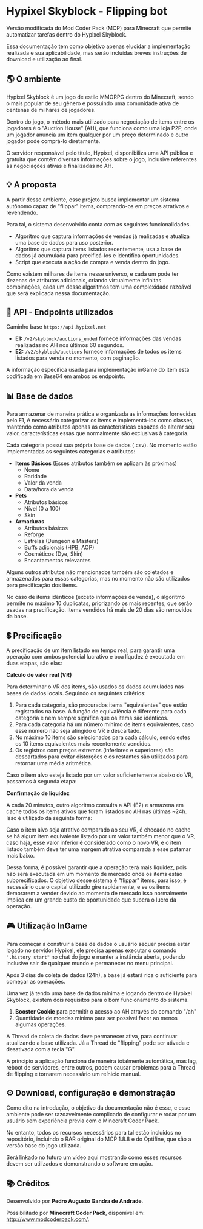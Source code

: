 # Hypixel Skyblock - Flipping bot

Versão modificada do Mod Coder Pack (MCP) para Minecraft que permite automatizar tarefas dentro do Hypixel Skyblock.

Essa documentação tem como objetivo apenas elucidar a implementação realizada e sua aplicabilidade, mas serão incluídas breves instruções de download e utilização ao final.

## 🌎​ O ambiente

Hypixel Skyblock é um jogo de estilo MMORPG dentro do Minecraft, sendo o mais popular de seu gênero e possuindo uma comunidade ativa de centenas de milhares de jogadores.

Dentro do jogo, o método mais utilizado para negociação de items entre os jogadores é o "Auction House" (AH), que funciona como uma loja P2P, onde um jogador anuncia um item qualquer por um preço determinado e outro jogador pode comprá-lo diretamente.

O servidor responsável pelo título, Hypixel, disponibiliza uma API pública e gratuita que contém diversas informações sobre o jogo, inclusive referentes às negociações ativas e finalizadas no AH.

## ​💡 A proposta

A partir desse ambiente, esse projeto busca implementar um sistema autônomo capaz de "flippar" items, comprando-os em preços atrativos e revendendo.

Para tal, o sistema desenvolvido conta com as seguintes funcionalidades.

- Algoritmo que captura informações de vendas já realizadas e atualiza uma base de dados para uso posterior.
- Algoritmo que captura items listados recentemente, usa a base de dados já acumulada para precificá-los e identifica oportunidades.
- Script que executa a ação de compra e venda dentro do jogo.

Como existem milhares de items nesse universo, e cada um pode ter dezenas de atributos adicionais, criando virtualmente infinitas combinações, cada um desse algoritmos tem uma complexidade razoável que será explicada nessa documentação.

## 🔑​ API - Endpoints utilizados

Caminho base `https://api.hypixel.net`

- **E1:** `/v2/skyblock/auctions_ended` fornece informações das vendas realizadas no AH nos últimos 60 segundos.
- **E2:** `/v2/skyblock/auctions` fornece informações de todos os items listados para venda no momento, com paginação.

A informação específica usada para implementação inGame do item está codificada em Base64 em ambos os endpoints.

## ​📊​ Base de dados

Para armazenar de maneira prática e organizada as informações fornecidas pelo E1, é necessário categorizar os items e implementá-los como classes, mantendo como atributos apenas as características capazes de alterar seu valor, características essas que normalmente são exclusivas à categoria.

Cada categoria possui sua própria base de dados (.csv). No momento estão implementadas as seguintes categorias e atributos:

- **Items Básicos** (Esses atributos também se aplicam às próximas)
    - Nome
    - Raridade
    - Valor da venda
    - Data/hora da venda
- **Pets**  
    - Atributos básicos
    - Nível (0 a 100)
    - Skin
- **Armaduras**  
    - Atributos básicos
    - Reforge
    - Estrelas (Dungeon e Masters)
    - Buffs adicionais (HPB, AOP)
    - Cosméticos (Dye, Skin)
    - Encantamentos relevantes

Alguns outros atributos não mencionados também são coletados e armazenados para essas categorias, mas no momento não são utilizados para precificação dos items.

No caso de items idênticos (exceto informações de venda), o algoritmo permite no máximo 10 duplicatas, priorizando os mais recentes, que serão usadas na precificação. Items vendidos há mais de 20 dias são removidos da base.

## 💲​ Precificação

A precificação de um item listado em tempo real, para garantir uma operação com ambos potencial lucrativo e boa líqudez é executada em duas etapas, são elas:

**Cálculo de valor real (VR)**

Para determinar o VR dos items, são usados os dados acumulados nas bases de dados locais. Seguindo os seguintes critérios:

1. Para cada categoria, são procurados items "equivalentes" que estão registrados na base. A função de equivalência é diferente para cada categoria e nem sempre significa que os items são idênticos.
2. Para cada categoria há um número mínimo de items equivalentes, caso esse número não seja atingido o VR é descartado.
3. No máximo 10 items são selecionados para cada cálculo, sendo estes os 10 items equivalentes mais recentemente vendidos.
4. Os registros com preços extremos (inferiores e superiores) são descartados para evitar distorções e os restantes são utilizados para retornar uma média aritmética.

Caso o item alvo esteja listado por um valor suficientemente abaixo do VR, passamos à segunda etapa:

**Confirmação de liquidez**

A cada 20 minutos, outro algoritmo consulta a API (E2) e armazena em cache todos os items ativos que foram listados no AH nas últimas ~24h. Isso é utilizado da seguinte forma:

Caso o item alvo seja atrativo comparado ao seu VR, é checado no cache se há algum item equivalente listado por um valor também menor que o VR, caso haja, esse valor inferior é considerado como o novo VR, e o item listado também deve ter uma margem atrativa comparada a esse patamar mais baixo.

Dessa forma, é possível garantir que a operação terá mais liquidez, pois não será executada em um momento de mercado onde os items estão subprecificados. O objetivo desse sistema é "flippar" items, para isso, é necessário que o capital utilizado gire rapidamente, e se os items demorarem a vender devido ao momento de mercado isso normalmente implica em um grande custo de oportunidade que supera o lucro da operação.

## ​🎮​ Utilização InGame

Para começar a construir a base de dados o usuário sequer precisa estar logado no servidor Hypixel, ele precisa apenas executar o comando `".history start"` no chat do jogo e manter a instância aberta, podendo inclusive sair de qualquer mundo e permanecer no menu principal.

Após 3 dias de coleta de dados (24h), a base já estará rica o suficiente para começar as operações.

Uma vez já tendo uma base de dados mínima e logando dentro de Hypixel Skyblock, existem dois requisitos para o bom funcionamento do sistema.

1. **Booster Cookie** para permitir o acesso ao AH através do comando "/ah"
2. Quantidade de moedas mínima para ser possível fazer ao menos algumas operações.

A Thread de coleta de dados deve permanecer ativa, para continuar atualizando a base utilizada. Já a Thread de "flipping" pode ser ativada e desativada com a tecla "G".

A príncipio a aplicação funciona de maneira totalmente automática, mas lag, reboot de servidores, entre outros, podem causar problemas para a Thread de flipping e tornarem necessário um reínicio manual.

## ⚙️​ Download, configuração e demonstração

Como dito na introdução, o objetivo da documentação não é esse, e esse ambiente pode ser razoavelmente complicado de configurar e rodar por um usuário sem experiência prévia com o Minecraft Coder Pack.

No entanto, todos os recursos necessários para tal estão incluídos no repositório, incluindo o RAR original do MCP 1.8.8 e do Optifine, que são a versão base do jogo utilizada.

Será linkado no futuro um vídeo aqui mostrando como esses recursos devem ser utilizados e demonstrando o software em ação.

## 📚 Créditos

Desenvolvido por **Pedro Augusto Gandra de Andrade**.

Possibilitado por **Minecraft Coder Pack**, disponível em: http://www.modcoderpack.com/.






